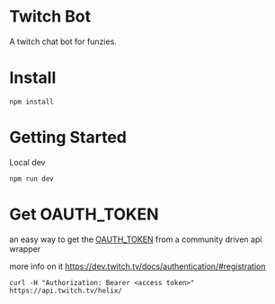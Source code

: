 # Twitch Bot

A twitch chat bot for funzies.


# Install
```
npm install
```


# Getting Started
Local dev
```
npm run dev
```


# Get OAUTH_TOKEN
an easy way to get the [OAUTH_TOKEN](https://twitchapps.com/tmi/) from a community driven api wrapper

more info on it
https://dev.twitch.tv/docs/authentication/#registration

```
curl -H "Authorization: Bearer <access token>" https://api.twitch.tv/helix/
```
